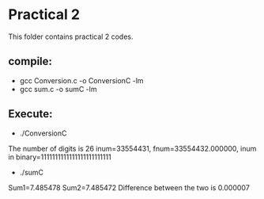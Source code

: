 # Practical 2

This folder contains practical 2 codes.

## compile:

* gcc Conversion.c -o ConversionC -lm
* gcc sum.c -o sumC -lm

## Execute:

* ./ConversionC

The number of digits is 26
inum=33554431,  fnum=33554432.000000, inum in binary=1111111111111111111111111

* ./sumC

Sum1=7.485478
 Sum2=7.485472
 Difference between the two is 0.000007

